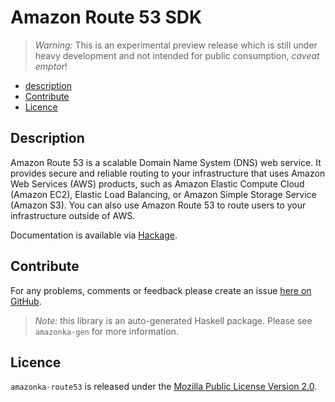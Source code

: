 # Amazon Route 53 SDK

> _Warning:_ This is an experimental preview release which is still under heavy development and not intended for public consumption, _caveat emptor_!

* [description](#description)
* [Contribute](#contribute)
* [Licence](#licence)

## Description

Amazon Route 53 is a scalable Domain Name System (DNS) web service. It provides secure and reliable routing to your infrastructure that uses Amazon Web Services (AWS) products, such as Amazon Elastic Compute Cloud (Amazon EC2), Elastic Load Balancing, or Amazon Simple Storage Service (Amazon S3). You can also use Amazon Route 53 to route users to your infrastructure outside of AWS.

Documentation is available via [Hackage](http://hackage.haskell.org/package/amazonka-route53).


## Contribute

For any problems, comments or feedback please create an issue [here on GitHub](https://github.com/brendanhay/amazonka/issues).

> _Note:_ this library is an auto-generated Haskell package. Please see `amazonka-gen` for more information.


## Licence

`amazonka-route53` is released under the [Mozilla Public License Version 2.0](http://www.mozilla.org/MPL/).
